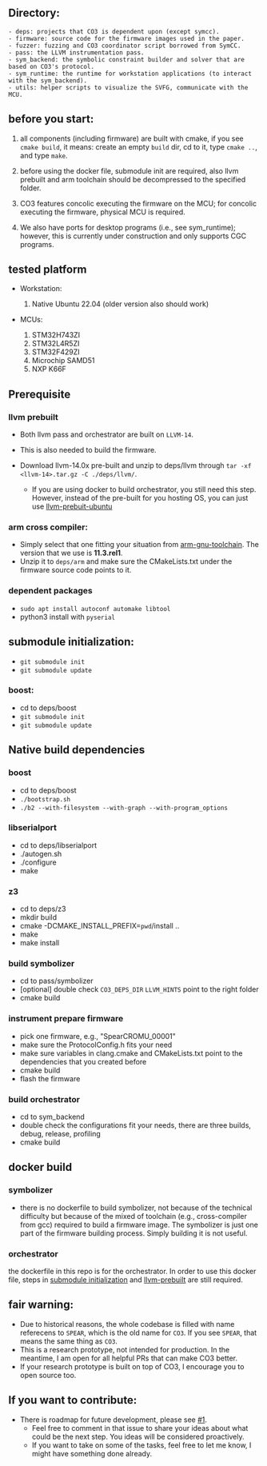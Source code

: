 ## Directory:
```
- deps: projects that CO3 is dependent upon (except symcc). 
- firmware: source code for the firmware images used in the paper.
- fuzzer: fuzzing and CO3 coordinator script borrowed from SymCC.
- pass: the LLVM instrumentation pass. 
- sym_backend: the symbolic constraint builder and solver that are based on CO3's protocol.
- sym_runtime: the runtime for workstation applications (to interact with the sym_backend). 
- utils: helper scripts to visualize the SVFG, communicate with the MCU. 
```
## before you start:
1. all components (including firmware) are built with cmake, if you see `cmake build`, it means: create an empty `build` dir, cd to it, type `cmake ..`, and type `make`.

2. before using the docker file, submodule init are required, also llvm prebuilt and arm toolchain should be decompressed to the specified folder. 

3. CO3 features concolic executing the firmware on the MCU; for concolic executing the firmware, physical MCU is required. 

4. We also have ports for desktop programs (i.e., see sym_runtime); however, this is currently under construction and only supports CGC programs. 


## tested platform

- Workstation:
    1. Native Ubuntu 22.04 (older version also should work)

- MCUs:
    1. STM32H743ZI
    2. STM32L4R5ZI
    3. STM32F429ZI
    4. Microchip SAMD51
    5. NXP K66F


## Prerequisite 

### llvm prebuilt

- Both llvm pass and orchestrator are built on `LLVM-14`.

- This is also needed to build the firmware. 

- Download llvm-14.0x pre-built and unzip to deps/llvm through `tar -xf <llvm-14>.tar.gz -C ./deps/llvm/`. 
    - If you are using docker to build orchestrator, you still need this step. 
    However, instead of the pre-built for you hosting OS, you can just use [llvm-prebuit-ubuntu](https://github.com/llvm/llvm-project/releases/download/llvmorg-14.0.0/clang+llvm-14.0.0-x86_64-linux-gnu-ubuntu-18.04.tar.xz)


### arm cross compiler:

- Simply select that one fitting your situation from [arm-gnu-toolchain](https://developer.arm.com/downloads/-/arm-gnu-toolchain-downloads). The version that we use is **11.3.rel1**. 
- Unzip it to `deps/arm` and make sure the CMakeLists.txt under the firmware source code points to it. 

### dependent packages

- `sudo apt install autoconf automake libtool`
- python3 install with `pyserial`

## submodule initialization:

- `git submodule init`
- `git submodule update`

### boost:

- cd to deps/boost
- `git submodule init`
- `git submodule update`


## Native build dependencies

### boost
- cd to deps/boost
- `./bootstrap.sh`
- `./b2 --with-filesystem --with-graph --with-program_options`

### libserialport
- cd to deps/libserialport
- ./autogen.sh
- ./configure
- make

### z3
- cd to deps/z3
- mkdir build
- cmake -DCMAKE_INSTALL_PREFIX=`pwd`/install ..
- make
- make install 

### build symbolizer
- cd to pass/symbolizer
- [optional] double check `CO3_DEPS_DIR` `LLVM_HINTS` point to the right folder
- cmake build 

### instrument prepare firmware
- pick one firmware, e.g., "SpearCROMU_00001"
- make sure the ProtocolConfig.h fits your need
- make sure variables in clang.cmake and CMakeLists.txt point to the dependencies that you created before
- cmake build 
- flash the firmware

### build orchestrator
- cd to sym_backend
- double check the configurations fit your needs, there are three builds, debug, release, profiling
- cmake build 

## docker build
### symbolizer
- there is no dockerfile to build symbolizer, not because of the technical difficulty but because of the mixed of toolchain (e.g., cross-compiler from gcc) required to build a firmware image. 
The symbolizer is just one part of the firmware building process. Simply building it is not useful. 



### orchestrator
the dockerfile in this repo is for the orchestrator. In order to use this docker file, 
steps in [submodule initialization](#submodule-initialization) and [llvm-prebuilt](#llvm-prebuilt) are still required. 


## fair warning:
- Due to historical reasons, the whole codebase is filled with name referecens to `SPEAR`, which is the old name for `CO3`. If you see `SPEAR`, that means the same thing as `CO3`. 
- This is a research prototype, not intended for production. In the meantime, I am open for all helpful PRs that can make CO3 better. 
- If your research prototype is built on top of CO3, I encourage you to open source too.

## If you want to contribute:
- There is roadmap for future development, please see [#1](/../../issues/1).
    - Feel free to comment in that issue to share your ideas about what could be the next step. You ideas will be considered proactively. 
    - If you want to take on some of the tasks, feel free to let me know, I might have something done already. 